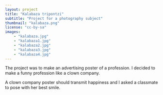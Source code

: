 ```yaml
---
layout: project
title: "Kalabaza tripontzi"
subtitle: "Project for a photography subject"
thumbnail: "kalabaza.png"
license: "cc-by-sa"
images:
    - "kalabaza.jpg"
    - "kalabaza1.jpg"
    - "kalabaza2.jpg"
    - "kalabaza3.jpg"
    - "kalabaza4.jpg"
---
```


The project was to make an advertising poster of a profession. I decided to make a funny profession like a clown company.

A clown company poster should transmit happiness and I asked a classmate to pose with her best smile.
